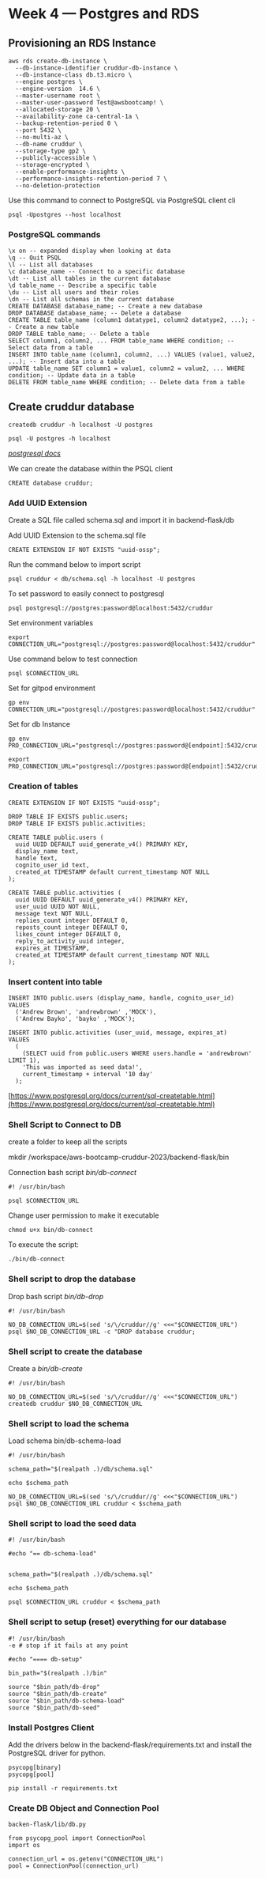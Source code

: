 # Week 4 — Postgres and RDS

## Provisioning an RDS Instance

```
aws rds create-db-instance \
  --db-instance-identifier cruddur-db-instance \
  --db-instance-class db.t3.micro \
  --engine postgres \
  --engine-version  14.6 \
  --master-username root \
  --master-user-password Test@awsbootcamp! \
  --allocated-storage 20 \
  --availability-zone ca-central-1a \
  --backup-retention-period 0 \
  --port 5432 \
  --no-multi-az \
  --db-name cruddur \
  --storage-type gp2 \
  --publicly-accessible \
  --storage-encrypted \
  --enable-performance-insights \
  --performance-insights-retention-period 7 \
  --no-deletion-protection 
  ```
  
  Use this command to connect to PostgreSQL via PostgreSQL client cli
  
  ```
  psql -Upostgres --host localhost
  ```
  ### PostgreSQL commands
  
  ```
\x on -- expanded display when looking at data
\q -- Quit PSQL
\l -- List all databases
\c database_name -- Connect to a specific database
\dt -- List all tables in the current database
\d table_name -- Describe a specific table
\du -- List all users and their roles
\dn -- List all schemas in the current database
CREATE DATABASE database_name; -- Create a new database
DROP DATABASE database_name; -- Delete a database
CREATE TABLE table_name (column1 datatype1, column2 datatype2, ...); -- Create a new table
DROP TABLE table_name; -- Delete a table
SELECT column1, column2, ... FROM table_name WHERE condition; -- Select data from a table
INSERT INTO table_name (column1, column2, ...) VALUES (value1, value2, ...); -- Insert data into a table
UPDATE table_name SET column1 = value1, column2 = value2, ... WHERE condition; -- Update data in a table
DELETE FROM table_name WHERE condition; -- Delete data from a table

```

## Create cruddur database

```
createdb cruddur -h localhost -U postgres
```
```
psql -U postgres -h localhost
```
[*postgresql docs*](https://www.postgresql.org/docs/current/app-createdb.html)

We can create the database within the PSQL client
```
CREATE database cruddur;
```
### Add UUID Extension
Create a SQL file called schema.sql and import it in backend-flask/db

Add UUID Extension to the schema.sql file

```
CREATE EXTENSION IF NOT EXISTS "uuid-ossp";
```
Run the command below to import script
```
psql cruddur < db/schema.sql -h localhost -U postgres
```

To set password to easily connect to postgresql
```
psql postgresql://postgres:password@localhost:5432/cruddur
```

Set environment variables
```
export CONNECTION_URL="postgresql://postgres:password@localhost:5432/cruddur"
```

Use command below to test connection
```
psql $CONNECTION_URL
```

Set for gitpod environment

```
gp env CONNECTION_URL="postgresql://postgres:password@localhost:5432/cruddur"
```
Set for db Instance

```
gp env PRO_CONNECTION_URL="postgresql://postgres:password@[endpoint]:5432/cruddur"

export PRO_CONNECTION_URL="postgresql://postgres:password@[endpoint]:5432/cruddur"
```

### Creation of tables


```
CREATE EXTENSION IF NOT EXISTS "uuid-ossp";
```

```
DROP TABLE IF EXISTS public.users;
DROP TABLE IF EXISTS public.activities;
```

```
CREATE TABLE public.users (
  uuid UUID DEFAULT uuid_generate_v4() PRIMARY KEY,
  display_name text,
  handle text,
  cognito_user_id text,
  created_at TIMESTAMP default current_timestamp NOT NULL
);
```

```
CREATE TABLE public.activities (
  uuid UUID DEFAULT uuid_generate_v4() PRIMARY KEY,
  user_uuid UUID NOT NULL,
  message text NOT NULL,
  replies_count integer DEFAULT 0,
  reposts_count integer DEFAULT 0,
  likes_count integer DEFAULT 0,
  reply_to_activity_uuid integer,
  expires_at TIMESTAMP,
  created_at TIMESTAMP default current_timestamp NOT NULL
);
```
### Insert content into table
```
INSERT INTO public.users (display_name, handle, cognito_user_id)
VALUES
  ('Andrew Brown', 'andrewbrown' ,'MOCK'),
  ('Andrew Bayko', 'bayko' ,'MOCK');
```
```
INSERT INTO public.activities (user_uuid, message, expires_at)
VALUES
  (
    (SELECT uuid from public.users WHERE users.handle = 'andrewbrown' LIMIT 1),
    'This was imported as seed data!',
    current_timestamp + interval '10 day'
  );
  ```
[https://www.postgresql.org/docs/current/sql-createtable.html](https://www.postgresql.org/docs/current/sql-createtable.html)

### Shell Script to Connect to DB

create a folder to keep all the scripts

mkdir /workspace/aws-bootcamp-cruddur-2023/backend-flask/bin

Connection bash script *bin/db-connect*

```
#! /usr/bin/bash

psql $CONNECTION_URL

```
Change user permission to make it executable

```
chmod u+x bin/db-connect
```
To execute the script:

```
./bin/db-connect
```

### Shell script to drop the database

Drop bash script *bin/db-drop*

```
#! /usr/bin/bash

NO_DB_CONNECTION_URL=$(sed 's/\/cruddur//g' <<<"$CONNECTION_URL")
psql $NO_DB_CONNECTION_URL -c "DROP database cruddur;
```

### Shell script to create the database

Create a *bin/db-create*

```
#! /usr/bin/bash

NO_DB_CONNECTION_URL=$(sed 's/\/cruddur//g' <<<"$CONNECTION_URL")
createdb cruddur $NO_DB_CONNECTION_URL
```

### Shell script to load the schema

Load schema bin/db-schema-load

```
#! /usr/bin/bash

schema_path="$(realpath .)/db/schema.sql"

echo $schema_path

NO_DB_CONNECTION_URL=$(sed 's/\/cruddur//g' <<<"$CONNECTION_URL")
psql $NO_DB_CONNECTION_URL cruddur < $schema_path

```

### Shell script to load the seed data

```
#! /usr/bin/bash

#echo "== db-schema-load"


schema_path="$(realpath .)/db/schema.sql"

echo $schema_path

psql $CONNECTION_URL cruddur < $schema_path
```

### Shell script to setup (reset) everything for our database

```
#! /usr/bin/bash
-e # stop if it fails at any point

#echo "==== db-setup"

bin_path="$(realpath .)/bin"

source "$bin_path/db-drop"
source "$bin_path/db-create"
source "$bin_path/db-schema-load"
source "$bin_path/db-seed"
```
### Install Postgres Client

Add the drivers below in the backend-flask/requirements.txt and install the PostgreSQL driver for python.

```
psycopg[binary]
psycopg[pool]
```
```
pip install -r requirements.txt
```

### Create DB Object and Connection Pool

```
backen-flask/lib/db.py
```
```
from psycopg_pool import ConnectionPool
import os

connection_url = os.getenv("CONNECTION_URL")
pool = ConnectionPool(connection_url)


